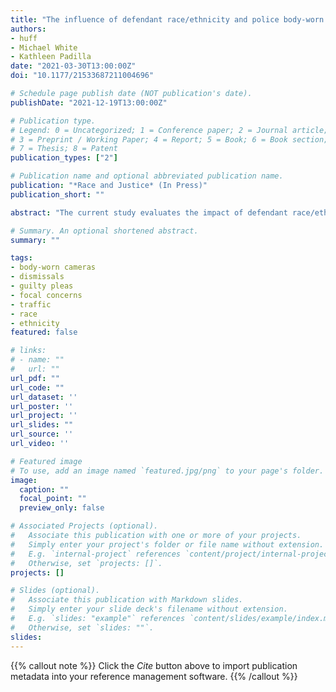 ```yaml
---
title: "The influence of defendant race/ethnicity and police body-worn cameras on misdemeanor traffic case processing"
authors:
- huff
- Michael White
- Kathleen Padilla
date: "2021-03-30T13:00:00Z"
doi: "10.1177/21533687211004696"

# Schedule page publish date (NOT publication's date).
publishDate: "2021-12-19T13:00:00Z"

# Publication type.
# Legend: 0 = Uncategorized; 1 = Conference paper; 2 = Journal article;
# 3 = Preprint / Working Paper; 4 = Report; 5 = Book; 6 = Book section;
# 7 = Thesis; 8 = Patent
publication_types: ["2"]

# Publication name and optional abbreviated publication name.
publication: "*Race and Justice* (In Press)"
publication_short: ""

abstract: "The current study evaluates the impact of defendant race/ethnicity and police body-worn cameras (BWCs) on dismissals and guilty pleas in traffic violations. Despite the frequency of traffic violations and the potential for racial/ethnic bias in these incidents, researchers have yet to examine the outcomes of these violations in court. Research is also needed to assess the potential for BWCs to provide evidence and reduce charging disparities and differential pleas for minority defendants. Traffic violations processed in the Tempe, Arizona Municipal Court before and after BWC deployment were examined using logistic regression. Black and Hispanic defendants were less likely to have their violations dismissed than White defendants, regardless of the presence of a BWC. Hispanic defendants were significantly more likely to plead guilty to traffic violations than White defendants, and BWCs did not eliminate this disparity. BWCs did significantly reduce the likelihood of a guilty plea for Black and White defendants, but the finding was not robust to the inclusion of an interaction term between race and BWCs. BWCs did not significantly moderate the impact of defendant race/ethnicity on either dismissals or guilty pleas. Overall, the results suggest that BWCs have little impact on reducing racial/ethnic disparities in traffic violation processing."

# Summary. An optional shortened abstract.
summary: ""

tags:
- body-worn cameras
- dismissals
- guilty pleas
- focal concerns
- traffic
- race
- ethnicity
featured: false

# links:
# - name: ""
#   url: ""
url_pdf: ""
url_code: ""
url_dataset: ''
url_poster: ''
url_project: ''
url_slides: ""
url_source: ''
url_video: ''

# Featured image
# To use, add an image named `featured.jpg/png` to your page's folder. 
image: 
  caption: ""
  focal_point: ""
  preview_only: false

# Associated Projects (optional).
#   Associate this publication with one or more of your projects.
#   Simply enter your project's folder or file name without extension.
#   E.g. `internal-project` references `content/project/internal-project/index.md`.
#   Otherwise, set `projects: []`.
projects: []

# Slides (optional).
#   Associate this publication with Markdown slides.
#   Simply enter your slide deck's filename without extension.
#   E.g. `slides: "example"` references `content/slides/example/index.md`.
#   Otherwise, set `slides: ""`.
slides:
---
```


{{% callout note %}}
Click the *Cite* button above to import publication metadata into your reference management software.
{{% /callout %}}

